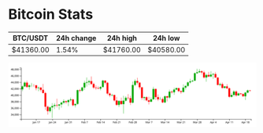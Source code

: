 # Bitcoin Stats

BTC/USDT|24h change|24h high|24h low|
|---|---|---|---|
|$41360.00|1.54%|$41760.00|$40580.00|

<img src="./chart.svg">
